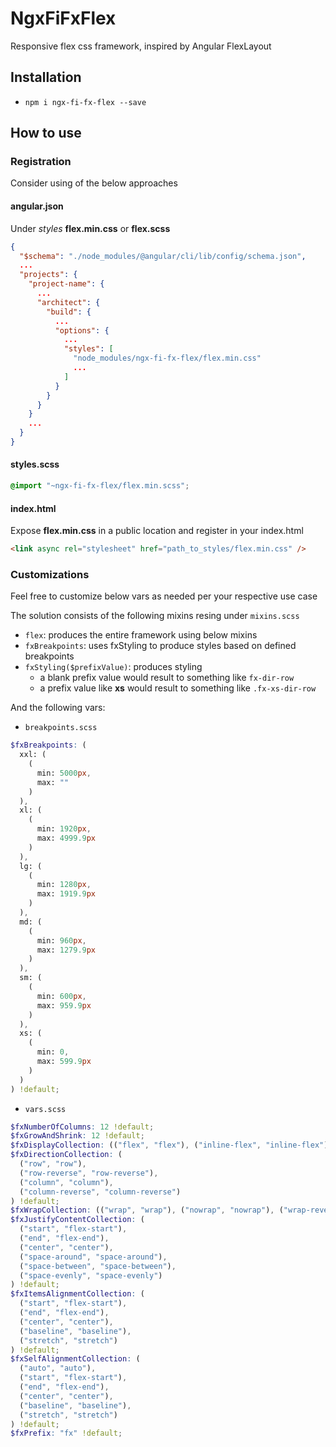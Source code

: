 # NgxFiFxFlex

Responsive flex css framework, inspired by Angular FlexLayout

## Installation

- `npm i ngx-fi-fx-flex --save`

## How to use

### Registration

Consider using of the below approaches

#### angular.json

Under _styles_ **flex.min.css** or **flex.scss**

```json
{
  "$schema": "./node_modules/@angular/cli/lib/config/schema.json",
  ...
  "projects": {
    "project-name": {
      ...
      "architect": {
        "build": {
          ...
          "options": {
            ...
            "styles": [
              "node_modules/ngx-fi-fx-flex/flex.min.css"
              ...
            ]
          }
        }
      }
    }
    ...
  }
}
```

#### styles.scss

```scss
@import "~ngx-fi-fx-flex/flex.min.scss";
```

#### index.html

Expose **flex.min.css** in a public location and register in your index.html

```html
<link async rel="stylesheet" href="path_to_styles/flex.min.css" />
```

### Customizations

Feel free to customize below vars as needed per your respective use case

The solution consists of the following mixins resing under `mixins.scss`

- `flex`: produces the entire framework using below mixins
- `fxBreakpoints`: uses fxStyling to produce styles based on defined breakpoints
- `fxStyling($prefixValue)`: produces styling
  - a blank prefix value would result to something like `fx-dir-row`
  - a prefix value like **xs** would result to something like `.fx-xs-dir-row`

And the following vars:

- `breakpoints.scss`

```scss
$fxBreakpoints: (
  xxl: (
    (
      min: 5000px,
      max: ""
    )
  ),
  xl: (
    (
      min: 1920px,
      max: 4999.9px
    )
  ),
  lg: (
    (
      min: 1280px,
      max: 1919.9px
    )
  ),
  md: (
    (
      min: 960px,
      max: 1279.9px
    )
  ),
  sm: (
    (
      min: 600px,
      max: 959.9px
    )
  ),
  xs: (
    (
      min: 0,
      max: 599.9px
    )
  )
) !default;
```

- `vars.scss`

```scss
$fxNumberOfColumns: 12 !default;
$fxGrowAndShrink: 12 !default;
$fxDisplayCollection: (("flex", "flex"), ("inline-flex", "inline-flex")) !default;
$fxDirectionCollection: (
  ("row", "row"),
  ("row-reverse", "row-reverse"),
  ("column", "column"),
  ("column-reverse", "column-reverse")
) !default;
$fxWrapCollection: (("wrap", "wrap"), ("nowrap", "nowrap"), ("wrap-reverse", "wrap-reverse")) !default;
$fxJustifyContentCollection: (
  ("start", "flex-start"),
  ("end", "flex-end"),
  ("center", "center"),
  ("space-around", "space-around"),
  ("space-between", "space-between"),
  ("space-evenly", "space-evenly")
) !default;
$fxItemsAlignmentCollection: (
  ("start", "flex-start"),
  ("end", "flex-end"),
  ("center", "center"),
  ("baseline", "baseline"),
  ("stretch", "stretch")
) !default;
$fxSelfAlignmentCollection: (
  ("auto", "auto"),
  ("start", "flex-start"),
  ("end", "flex-end"),
  ("center", "center"),
  ("baseline", "baseline"),
  ("stretch", "stretch")
) !default;
$fxPrefix: "fx" !default;
```
